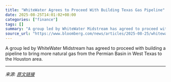```yaml
---
title: "WhiteWater Agrees to Proceed With Building Texas Gas Pipeline"
date: 2025-08-25T14:01:02+08:00
categories: ["finance"]
tags: []
summary: "A group led by WhiteWater Midstream has agreed to proceed with building a pipeline to bring more natural gas from the Permian Basin in West Texas to the Houston area."
source_url: "https://www.bloomberg.com/news/articles/2025-08-25/whitewater-agrees-to-proceed-with-building-texas-gas-pipeline"
---
```


A group led by WhiteWater Midstream has agreed to proceed with building a pipeline to bring more natural gas from the Permian Basin in West Texas to the Houston area.

---

*来源: [原文链接](https://www.bloomberg.com/news/articles/2025-08-25/whitewater-agrees-to-proceed-with-building-texas-gas-pipeline)*
